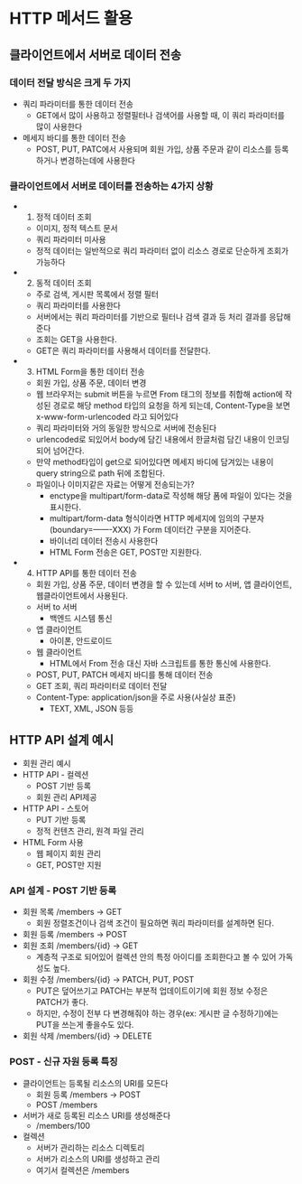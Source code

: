 # HTTP 메서드 활용

## 클라이언트에서 서버로 데이터 전송

### 데이터 전달 방식은 크게 두 가지

- 쿼리 파라미터를 통한 데이터 전송
  - GET에서 많이 사용하고 정렬필터나 검색어를 사용할 때, 이 쿼리 파라미터를 많이 사용한다
- 메세지 바디를 통한 데이터 전송
  - POST, PUT, PATC에서 사용되며 회원 가입, 상품 주문과 같이 리소스를 등록하거나 변경하는데에 사용한다

### 클라이언트에서 서버로 데이터를 전송하는 4가지 상황

- 1. 정적 데이터 조회
  - 이미지, 정적 텍스트 문서
  - 쿼리 파라미터 미사용
  - 정적 데이터는 일반적으로 쿼리 파라미터 없이 리소스 경로로 단순하게 조회가 가능하다
- 2. 동적 데이터 조회
  - 주로 검색, 게시판 목록에서 정렬 필터
  - 쿼리 파라미터를 사용한다
  - 서버에서는 쿼리 파라미터를 기반으로 필터나 검색 결과 등 처리 결과를 응답해 준다
  - 조회는 GET을 사용한다.
  - GET은 쿼리 파라미터를 사용해서 데이터를 전달한다.
- 3. HTML Form을 통한 데이터 전송
  - 회원 가입, 상품 주문, 데이터 변경
  - 웹 브라우저는 submit 버튼을 누르면 From 태그의 정보를 취합해 action에 작성된 경로로 해당 method 타입의 요청을 하게 되는데, Content-Type을 보면 x-www-form-urlencoded 라고 되어있다
  - 쿼리 파라미터와 거의 동일한 방식으로 서버에 전송된다
  - urlencoded로 되있어서 body에 담긴 내용에서 한글처럼 담긴 내용이 인코딩되어 넘어간다.
  - 만약 method타입이 get으로 되어있다면 메세지 바디에 담겨있는 내용이 query string으로 path 뒤에 조합된다.
  - 파일이나 이미지같은 자료는 어떻게 전송되는가?
    - enctype을 multipart/form-data로 작성해 해당 폼에 파일이 있다는 것을 표시한다.
    - multipart/form-data 형식이라면 HTTP 메세지에 임의의 구분자(boundary=——-XXX) 가 Form 데이터간 구분을 지어준다.
    - 바이너리 데이터 전송시 사용한다
    - HTML Form 전송은 GET, POST만 지원한다.
- 4. HTTP API를 통한 데이터 전송
  - 회원 가입, 상품 주문, 데이터 변경을 할 수 있는데 서버 to 서버, 앱 클라이언트, 웹클라이언트에서 사용된다.
  - 서버 to 서버
    - 백엔드 시스템 통신
  - 앱 클라이언트
    - 아이폰, 안드로이드
  - 웹 클라이언트
    - HTML에서 From 전송 대신 자바 스크립트를 통한 통신에 사용한다.
  - POST, PUT, PATCH 메세지 바디를 통해 데이터 전송
  - GET 조회, 쿼리 파라미터로 데이터 전달
  - Content-Type: application/json을 주로 사용(사실상 표준)
    - TEXT, XML, JSON 등등

## HTTP API 설계 예시

- 회원 관리 예시
- HTTP API - 컬렉션
  - POST 기반 등록
  - 회원 관리 API제공
- HTTP API - 스토어
  - PUT 기반 등록
  - 정적 컨텐츠 관리, 원격 파일 관리
- HTML Form 사용
  - 웹 페이지 회원 관리
  - GET, POST만 지원

### API 설계 - POST 기반 등록

- 회원 목록 /members -> GET
  - 회원 정렬조건이나 검색 조건이 필요하면 쿼리 파라미터를 설계하면 된다.
- 회원 등록 /members -> POST
- 회원 조회 /members/{id} -> GET
  - 계층적 구조로 되어있어 컬렉션 안의 특정 아이디를 조회한다고 볼 수 있어 가독성도 높다.
- 회원 수정 /members/{id} -> PATCH, PUT, POST
  - PUT은 덮어쓰기고 PATCH는 부분적 업데이트이기에 회원 정보 수정은 PATCH가 좋다.
  - 하지만, 수정이 전부 다 변경해줘야 하는 경우(ex: 게시판 글 수정하기)에는 PUT을 쓰는게 좋을수도 있다.
- 회원 삭제 /members/{id} -> DELETE

### POST - 신규 자원 등록 특징

- 클라이언트는 등록될 리소스의 URI를 모든다
  - 회원 등록 /members -> POST
  - POST /members
- 서버가 새로 등록된 리소스 URI를 생성해준다
  - /members/100
- 컬렉션
  - 서버가 관리하는 리소스 디렉토리
  - 서버가 리소스의 URI를 생성하고 관리
  - 여기서 컬렉션은 /members
